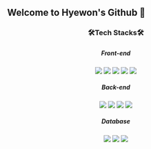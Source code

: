 ## Welcome to Hyewon's Github 🙌
<!--<img src="https://capsule-render.vercel.app/api?type=wave&color=auto&height=130&section=header&fontSize=90" />-->
<h3 align="center"><b>🛠️Tech Stacks🛠️</b><h3>
<h5 align="center">Front-end</h5>
<p align="center">
  <img src="https://img.shields.io/badge/HTML5-E34F26?style=for-the-badge&logo=html5&logoColor=white">
  <img src="https://img.shields.io/badge/CSS3-1572B6?style=for-the-badge&logo=css3&logoColor=white">
  <img src="https://img.shields.io/badge/JavaScript-F7DF1E?style=for-the-badge&logo=javascript&logoColor=black">
  <img src="https://img.shields.io/badge/C-00599C?style=for-the-badge&logo=c&logoColor=white">
  <img src="https://img.shields.io/badge/jQuery-0769AD?style=for-the-badge&logo=jquery&logoColor=white">
</p>
<h5 align="center">Back-end</h5>
<p align="center">
  <img src="https://img.shields.io/badge/Node.js-43853D?style=for-the-badge&logo=node.js&logoColor=white">
   <img src="https://img.shields.io/badge/PHP-777BB4?style=for-the-badge&logo=php&logoColor=white">
   <img src="https://img.shields.io/badge/JAVA-4285F4?style=for-the-badge&logo=JAVA&logoColor=white">
  <img src="https://img.shields.io/badge/SpringBoot-6DB33F?style=for-the-badge&logo=Spring&logoColor=white">
</p>

<h5 align="center">Database</h5>
<p align="center">
  <img src="https://img.shields.io/badge/MySQL-00000F?style=for-the-badge&logo=mysql&logoColor=white">
  <img src="https://img.shields.io/badge/MongoDB-4EA94B?style=for-the-badge&logo=mongodb&logoColor=white">
  <img src="https://img.shields.io/badge/MariaDB-003545?style=for-the-badge&logo=mariadb&logoColor=white">
</p>
<!-- <h5 align="center">Tools</h5>
<p align="center">
  <img src="https://img.shields.io/badge/VS Code-007ACC?style=for-the-badge&logo=Visual Studio Code&logoColor=white">
  <img src="https://img.shields.io/badge/Git-F05032?style=for-the-badge&logo=git&logoColor=white">
  <img src="https://img.shields.io/badge/Sourcetree-0052CC?style=for-the-badge&logo=Sourcetree&logoColor=white">
  <img src="https://img.shields.io/badge/Eclipse-2C2255?style=for-the-badge&logo=eclipse&logoColor=white">
 <img src="https://img.shields.io/badge/Jenkins-D24939?style=for-the-badge&logo=jenkins&logoColor=white"><br>
 <img src="https://img.shields.io/badge/Grafana-F46800?style=for-the-badge&logo=Grafana&logoColor=white">
 <img src="https://img.shields.io/badge/Figma-F24E1E?style=for-the-badge&logo=Figma&logoColor=white">
  <img src="https://img.shields.io/badge/SVN-809CC9?style=for-the-badge&logo=subversion&logoColor=white">
   <img src="https://img.shields.io/badge/Kubernetes-326CE5?style=for-the-badge&logo=Kubernetes&logoColor=white">
  <img src="https://img.shields.io/badge/Docker-2496ED?style=for-the-badge&logo=Docker&logoColor=white">
   <img src="https://img.shields.io/badge/Toad-FFA900?style=for-the-badge&logo=Toad&logoColor=white">
</p> -->

